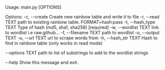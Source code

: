 Usage: main.py [OPTIONS]

Options:
  -c, --create          Create new rainbow table and write it to file
  -r, --read TEXT       path to existing rainbow table. FORMAT=hash:pass
  -t, --hash_type TEXT  Type of hash (md5, sha1, sha256)  [required]
  -w, --wordlist TEXT   link to wordlist i.e raw.github...
  -f, --filename TEXT   path to wordlist
  -o, --output TEXT
  -u, --url TEXT        url to scrape words from
  -h, --hash_str TEXT   Hash to find in rainbow table (only works in read
                        mode)

  --options TEXT        path to list of substrings to add to the wordlist
                        strings

  --help                Show this message and exit.


